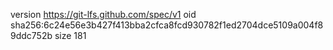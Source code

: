 version https://git-lfs.github.com/spec/v1
oid sha256:6c24e56e3b427f413bba2cfca8fcd930782f1ed2704dce5109a004f89ddc752b
size 181

